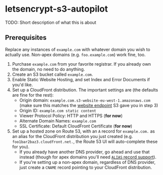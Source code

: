 # letsencrypt-s3-autopilot

TODO: Short description of what this is about

## Prerequisites

Replace any instances of `example.com` with whatever domain you wish to actually use. Non-apex domains (e.g. `foo.example.com`) work fine, too.

1. Purchase `example.com` from your favorite registrar. If you already own the domain, no need to do anything.
1. Create an S3 bucket called `example.com`.
1. Enable Static Website Hosting, and set Index and Error Documents if you'd like.
1. Set up a CloudFront distribution. The important settings are (the defaults are fine for the rest):
   * Origin domain: `example.com.s3-website-eu-west-1.amazonaws.com` (make sure this matches the [website endpoint](http://docs.aws.amazon.com/AmazonS3/latest/dev/WebsiteEndpoints.html) S3 gave you in step 3)
   * Origin ID: `example.com static content`
   * Viewer Protocol Policy: HTTP and HTTPS (**for now**)
   * Alternate Domain Names: `example.com`
   * SSL Certificate: Default CloudFront Certificate (**for now**)
1. Set up a hosted zone on Route 53, with an `A` record for `example.com.` as an alias for the CloudFront distribution you just created (e.g. `foo1bar2baz3.cloudfront.net.`, the Route 53 UI will auto-complete these for you).
   * If you already have another DNS provider, go ahead and use that instead (though for apex domains you'll need [`ALIAS` record support](https://support.dnsimple.com/articles/differences-between-a-cname-alias-url/)).
   * If you're setting up a non-apex domain, regardless of DNS provider, just create a `CNAME` record pointing to your CloudFront distribution.
